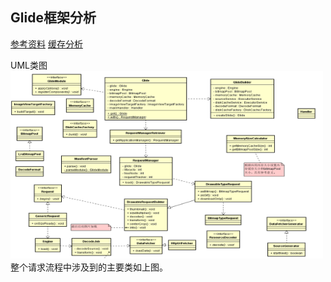 ## Glide框架分析

[参考资料](https://www.jianshu.com/p/9bb50924d42a)
[缓存分析](https://www.jianshu.com/p/62b7f990ee83)

UML类图
<br><img src="Glide.png" width="500" height="300"/><br>
 整个请求流程中涉及到的主要类如上图。
